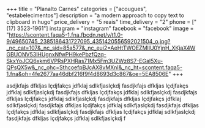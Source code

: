+++
title = "Planalto Carnes"
categories = ["acougues", "estabelecimentos"]
description = "a modern approach to copy text to clipboard in hugo"
price_delivery = "5 reais"
time_delivery = "2"
phone = [" (17) 3523-1961"]
instagram = "instagram"
facebook = "facebook"
image = "https://scontent.faqa5-1.fna.fbcdn.net/v/t1.0-9/49650745_2385186431727095_4351420556592021504_o.jpg?_nc_cat=107&_nc_sid=85a577&_nc_eui2=AeHtTWOEZMlIU0YjnH_XKjaX4WGBUONV53lHUgnxNfwPH9kePbzfQzq-SkxYoJCQ6xkm6VPRsPXHRas71Mx5Fm3UZWz8S7-EGal5Xu-QPsQX5w&_nc_ohc=SthcoefpBJcAX8vMXnI&_nc_ht=scontent.faqa5-1.fna&oh=4fe2677aa46dbf216f9f4d8693d3c867&oe=5EA8506E"
+++

asdjkfajs dfkljas lçdjfakçs jdfklaj sdlkfjaslçkdj fasdjkfajs dfkljas lçdjfakçs jdfklaj sdlkfjaslçkdj fasdjkfajs dfkljas lçdjfakçs jdfklaj sdlkfjaslçkdj fasdjkfajs dfkljas lçdjfakçs jdfklaj sdlkfjaslçkdj fasdjkfajs dfkljas lçdjfakçs jdfklaj sdlkfjaslçkdj fasdjkfajs dfkljas lçdjfakçs jdfklaj sdlkfjaslçkdj fasdjkfajs dfkljas lçdjfakçs jdfklaj sdlkfjaslçkdj fasdjkfajs dfkljas lçdjfakçs jdfklaj sdlkfjaslçkdj fasdjkfajs dfkljas lçdjfakçs jdfklaj sdlkfjaslçkdj f